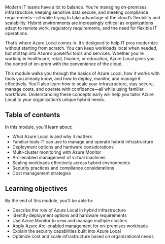 Modern IT teams have a lot to balance. You’re managing on-premises infrastructure, keeping sensitive data secure, and meeting compliance requirements—all while trying to take advantage of the cloud’s flexibility and scalability. Hybrid environments are increasingly critical as organizations adapt to remote work, regulatory requirements, and the need for flexible IT operations.

That’s where Azure Local comes in. It’s designed to help IT pros modernize without starting from scratch. You can keep workloads local when needed, but still tap into Azure’s powerful tools and services. Whether you're working in healthcare, retail, finance, or education, Azure Local gives you the control of on-prem with the convenience of the cloud.

This module walks you through the basics of Azure Local, how it works with tools you already know, and how to deploy, monitor, and manage it effectively. You’ll also learn how to scale your infrastructure, stay secure, manage costs, and operate with confidence—all while using familiar workflows. Understanding these concepts early will help you tailor Azure Local to your organization’s unique hybrid needs.


## Table of contents

In this module, you’ll learn about:

- What Azure Local is and why it matters  
- Familiar tools IT can use to manage and operate hybrid infrastructure  
- Deployment options and hardware considerations  
- Multi-cluster monitoring with Azure Monitor  
- Arc-enabled management of virtual machines  
- Scaling workloads effectively across hybrid environments  
- Security practices and compliance considerations  
- Cost management strategies  

## Learning objectives

By the end of this module, you'll be able to:

- Describe the role of Azure Local in hybrid infrastructure  
- Identify deployment options and hardware requirements  
- Use Azure Monitor to view and manage multiple clusters  
- Apply Azure Arc-enabled management for on-premises workloads  
- Explain the security capabilities built into Azure Local  
- Optimize cost and scale infrastructure based on organizational needs
